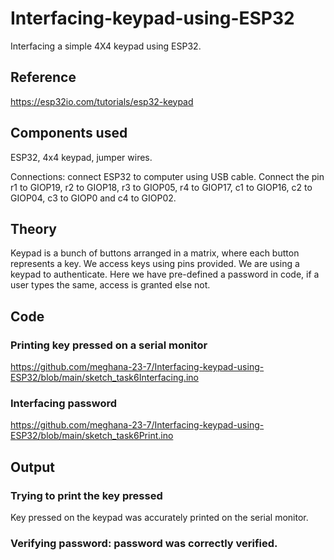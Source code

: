 # Interfacing-keypad-using-ESP32
Interfacing a simple 4X4 keypad using ESP32.

## Reference
https://esp32io.com/tutorials/esp32-keypad

## Components used
ESP32, 4x4 keypad, jumper wires.

Connections: connect ESP32 to computer using USB cable. Connect the pin r1 to GIOP19, r2 to GIOP18, r3 to GIOP05, r4 to GIOP17, c1 to GIOP16, c2 to GIOP04, c3 to GIOP0 and c4 to GIOP02. 

## Theory
Keypad is a bunch of buttons arranged in a matrix, where each button represents a key. We access keys using pins provided.
We are using a keypad to authenticate. Here we have pre-defined a password in code, if a user types the same, access is granted else not.

## Code
### Printing key pressed on a serial monitor
https://github.com/meghana-23-7/Interfacing-keypad-using-ESP32/blob/main/sketch_task6Interfacing.ino

### Interfacing password
https://github.com/meghana-23-7/Interfacing-keypad-using-ESP32/blob/main/sketch_task6Print.ino


## Output

### Trying to print the key pressed
Key pressed on the keypad was accurately printed on the serial monitor.

### Verifying password: password was correctly verified.
